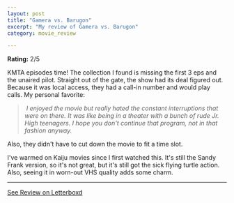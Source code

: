 ```yaml
---
layout: post
title: "Gamera vs. Barugon"
excerpt: "My review of Gamera vs. Barugon"
category: movie_review

---
```


**Rating:** 2/5

KMTA episodes time! The collection I found is missing the first 3 eps and the unaired pilot. Straight out of the gate, the show had its deal figured out. Because it was local access, they had a call-in number and would play calls. My personal favorite:

<blockquote><i> I enjoyed the movie but really hated the constant interruptions that were on there. It was like being in a theater with a bunch of rude Jr. High teenagers. I hope you don't continue that program, not in that fashion anyway.</i></blockquote>Also, they didn't have to cut down the movie to fit a time slot.

I've warmed on Kaiju movies since I first watched this. It's still the Sandy Frank version, so it's not great, but it's still got the sick flying turtle action. Also, seeing it in worn-out VHS quality adds some charm.

<hr>

[See Review on Letterboxd](https://boxd.it/6KxBZX)
